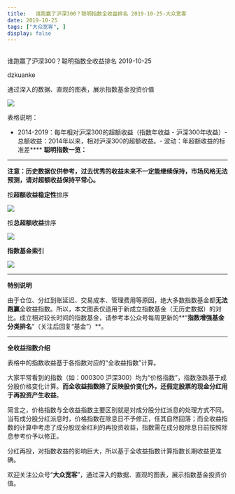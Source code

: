 ```yaml
---
title:   谁跑赢了沪深300？聪明指数全收益排名 2019-10-25-大众宽客
date: 2019-10-25
tags: ["大众宽客", ]
display: false
---
```



## 



谁跑赢了沪深300？聪明指数全收益排名 2019-10-25




dzkuanke




通过深入的数据、直观的图表，展示指数基金投资价值


<img class="rich_pages js_insertlocalimg" data-ratio="0.5795454545454546" data-s="300,640" src="https://mmbiz.qpic.cn/mmbiz_png/PKw3FQPmhIjSJTSr5BZl6KgefuVaJomEpHOOUqxSp1yRFH5icD7vyrFPQI6oia13y7BaadsmS6QGjFcG0HnSFosA/640?wx_fmt=png" data-type="png" data-w="880" style="">

表格说明：
- 2014-2019：每年相对沪深300的超额收益（指数年收益 - 沪深300年收益）- 总额收益：2014年以来，相对沪深300的超额收益。- 波动：年超额收益的标准差****
**聪明指数一览：**

****

**注意：历史数据仅供参考，过去优秀的收益未来不一定能继续保持，市场风格无法预测，请对超额收益保持平常心。**



按**超额收益稳定性**排序

<img class="rich_pages js_insertlocalimg" data-ratio="1.6906318082788672" data-s="300,640" src="https://mmbiz.qpic.cn/mmbiz_png/PKw3FQPmhIjSJTSr5BZl6KgefuVaJomEgMY7xosgiavBvPWagcrrkzIE2pKAv2FLREeIviaQ57nM0DiclKmF8bEUw/640?wx_fmt=png" data-type="png" data-w="918" style="">



按**总超额收益**排序

<img class="rich_pages js_insertlocalimg" data-ratio="1.7171052631578947" data-s="300,640" src="https://mmbiz.qpic.cn/mmbiz_png/PKw3FQPmhIjSJTSr5BZl6KgefuVaJomExpqibVOweDVxQwFDJlZyykV2tLZtRYyhq3S5UiaODh4dfuLjSD07xHmQ/640?wx_fmt=png" data-type="png" data-w="912" style="">





**指数基金索引**

<img class="rich_pages" data-ratio="1.5909090909090908" data-s="300,640" src="https://mmbiz.qpic.cn/mmbiz_png/PKw3FQPmhIjckEpwd4NnicmjtAQIYtlpx4Q2PFEicW6W3hDeBKA1sMZInBicxTeVDkHGibRJKcaibBtTTdBLWHIe9Ng/640?wx_fmt=png" data-type="png" data-w="836" style=""/>

****

**特别说明**

由于仓位、分红到账延迟、交易成本、管理费用等原因，绝大多数指数基金都**无法跑赢**全收益指数。所以，本文图表仅适用于新成立指数基金（无历史数据）的对比。成立相对较长时间的指数基金，请参考本公众号每周更新的**“****指数增强基金分类排名****”（关注后回复“基金”）**。



****

**全收益指数介绍**



表格中的指数收益基于各指数对应的“全收益指数”计算。



大家平常看到的指数（如：000300 沪深300）均为“价格指数”，指数涨跌基于成分股价格变化计算。**而全收益指数除了反映股价变化外，还假定股票的现金分红用于再投资产生收益**。



简言之，价格指数与全收益指数主要区别就是对成分股分红派息的处理方式不同。当有成分股分红派息时，价格指数在除息日不予修正，任其自然回落；而全收益指数的计算中考虑了成分股现金红利的再投资收益，指数需在成分股除息日前按照除息参考价予以修正。



分红再投，对指数收益的影响巨大，所以基于全收益指数计算指数长期收益更准确。





欢迎关注公众号“**大众宽客**”，通过深入的数据、直观的图表，展示指数基金投资价值。
